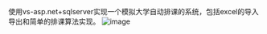 使用vs-asp.net+sqlserver实现一个模拟大学自动排课的系统，包括excel的导入导出和简单的排课算法实现。
![image](https://github.com/jlygit/course_scheduling_system/blob/master/paike.png)


